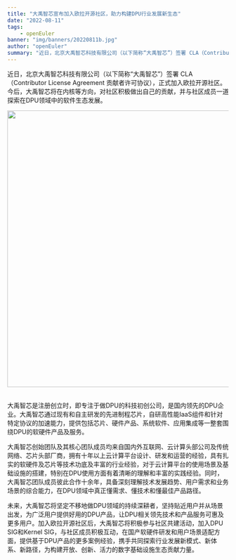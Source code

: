```yaml
---
title: "大禹智芯宣布加入欧拉开源社区，助力构建DPU行业发展新生态"
date: "2022-08-11"
tags:
    - openEuler
banner: "img/banners/20220811b.jpg"
author: "openEuler"
summary: "近日，北京大禹智芯科技有限公司（以下简称“大禹智芯”）签署 CLA（Contributor License Agreement 贡献者许可协议），正式加入欧拉开源社区。今后，大禹智芯将在内核等方向，对社区积极做出自己的贡献，并与社区成员一道探索在DPU领域中的软件生态发展。"
---
```


<ClientOnly>
  <news-newsHeader />
</ClientOnly>


<div class="markdown">


近日，北京大禹智芯科技有限公司（以下简称“大禹智芯”）签署 CLA（Contributor License Agreement 贡献者许可协议），正式加入欧拉开源社区。今后，大禹智芯将在内核等方向，对社区积极做出自己的贡献，并与社区成员一道探索在DPU领域中的软件生态发展。

<div align='center'>

<img src="/img/news/20220811/20220811b.jpg" width="630"/>

</div></br>

大禹智芯是注册创立时，即专注于做DPU的科技初创公司，是国内领先的DPU企业。大禹智芯通过现有和自主研发的先进制程芯片，自研高性能IaaS组件和针对特定协议的加速能力，提供包括芯片、硬件产品、系统软件、应用集成等一整套围绕DPU的软硬件产品及服务。

大禹智芯创始团队及其核心团队成员均来自国内外互联网、云计算头部公司及传统网络、芯片头部厂商，拥有十年以上云计算平台设计、研发和运营的经验，具有扎实的软硬件及芯片等技术功底及丰富的行业经验，对于云计算平台的使用场景及基础设施的搭建，特别在DPU使用方面有着清晰的理解和丰富的实践经验。同时，大禹智芯团队成员彼此合作十余年，具备深刻理解技术发展趋势、用户需求和业务场景的综合能力，在DPU领域中真正懂需求、懂技术和懂最佳产品路径。

未来，大禹智芯将坚定不移地做DPU领域的持续深耕者，坚持贴近用户并从场景出发，为广泛用户提供好用的DPU产品，让DPU相关领先技术和产品服务可惠及更多用户。加入欧拉开源社区后，大禹智芯将积极参与社区共建活动，加入DPU SIG和Kernel SIG，与社区成员积极互动，在国产软硬件研发和用户场景适配方面，提供基于DPU产品的更多案例经验，携手共同探索行业发展新模式、新体系、新路径，为构建开放、创新、活力的数字基础设施生态贡献力量。

</div>